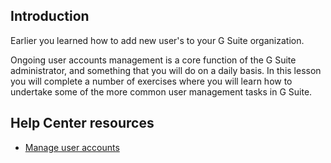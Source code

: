 ## Introduction

Earlier you learned how to add new user's to your G Suite organization.

Ongoing user accounts management is a core function of the G Suite administrator, and something that you will do on a daily basis. In this lesson you will complete a number of exercises where you will learn how to undertake some of the more common user management tasks in G Suite.

## Help Center resources

-   [Manage user accounts](https://support.google.com/a/topic/14588 "Manage user accounts")

